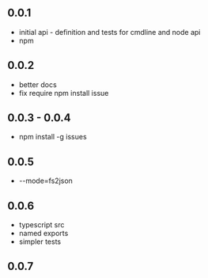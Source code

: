 ## 0.0.1

 * initial api - definition and tests for cmdline and node api
 * npm

## 0.0.2

 * better docs
 * fix require npm install issue

## 0.0.3 - 0.0.4

 * npm install -g issues

## 0.0.5

 * --mode=fs2json

 ## 0.0.6

 * typescript src
 * named exports
 * simpler tests

 ## 0.0.7
